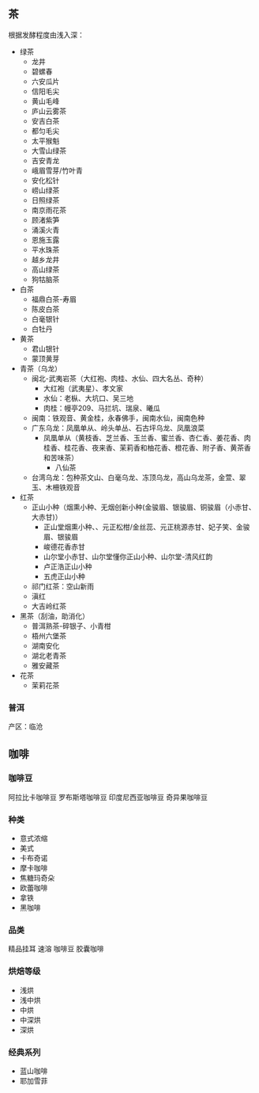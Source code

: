 ## 茶
根据发酵程度由浅入深：
- 绿茶
  - 龙井
  - 碧螺春
  - 六安瓜片
  - 信阳毛尖
  - 黄山毛峰
  - 庐山云雾茶
  - 安吉白茶
  - 都匀毛尖
  - 太平猴魁
  - 大雪山绿茶
  - 吉安青龙
  - 峨眉雪芽/竹叶青
  - 安化松针
  - 崂山绿茶
  - 日照绿茶
  - 南京雨花茶
  - 顾渚紫笋
  - 涌溪火青
  - 恩施玉露
  - 平水珠茶
  - 越乡龙井
  - 高山绿茶
  - 狗牯脑茶
- 白茶
  - 福鼎白茶-寿眉
  - 陈皮白茶
  - 白毫银针
  - 白牡丹
- 黄茶
  - 君山银针
  - 蒙顶黄芽
- 青茶（乌龙）
  - 闽北-武夷岩茶（大红袍、肉桂、水仙、四大名丛、奇种）
    - 大红袍（武夷星）、孝文家
    - 水仙：老枞、大坑口、吴三地
    - 肉桂：幔亭209、马拦坑、瑞泉、曦瓜
  - 闽南：铁观音、黄金桂，永春佛手，闽南水仙，闽南色种
  - 广东乌龙：凤凰单从、岭头单丛、石古坪乌龙、凤凰浪菜
    - 凤凰单从（黄枝香、芝兰香、玉兰香、蜜兰香、杏仁香、姜花香、肉桂香、桂花香、夜来香、茉莉香和柚花香、橙花香、附子香、黄茶香和苦味茶）
      - 八仙茶
  - 台湾乌龙：包种茶文山、白毫乌龙、冻顶乌龙，高山乌龙茶，金萱、翠玉、木柵铁观音
- 红茶
  - 正山小种（烟熏小种、无烟创新小种(金骏眉、银骏眉、铜骏眉（小赤甘、大赤甘)）
    - 正山堂烟熏小种、、元正松柑/金丝蕊、元正桃源赤甘、妃子笑、金骏眉、银骏眉
    - 峻德花香赤甘
    - 山尔堂小赤甘、山尔堂懂你正山小种、山尔堂-清风红韵
    - 卢正浩正山小种
    - 五虎正山小种
  - 祁门红茶：空山新雨
  - 滇红
  - 大吉岭红茶
- 黑茶（刮油，助消化）
  - 普洱熟茶-碎银子、小青柑
  - 梧州六堡茶
  - 湖南安化
  - 湖北老青茶
  - 雅安藏茶
- 花茶
  - 茉莉花茶

### 普洱
产区：临沧



## 咖啡

### 咖啡豆
阿拉比卡咖啡豆
罗布斯塔咖啡豆
印度尼西亚咖啡豆
奇异果咖啡豆
### 种类

- 意式浓缩
- 美式
- 卡布奇诺
- 摩卡咖啡
- 焦糖玛奇朵
- 欧蕾咖啡
- 拿铁
- 黑咖啡

### 品类

精品挂耳
速溶
咖啡豆
胶囊咖啡
### 烘焙等级
- 浅烘
- 浅中烘
- 中烘
- 中深烘
- 深烘
### 经典系列
- 蓝山咖啡
- 耶加雪菲